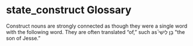 # state_construct Glossary
Construct nouns are strongly connected as though they were a single word with the following word. They are often translated “of,” such as בֵּ֣ן לְיִשַׁי֮ "the son of Jesse.” 